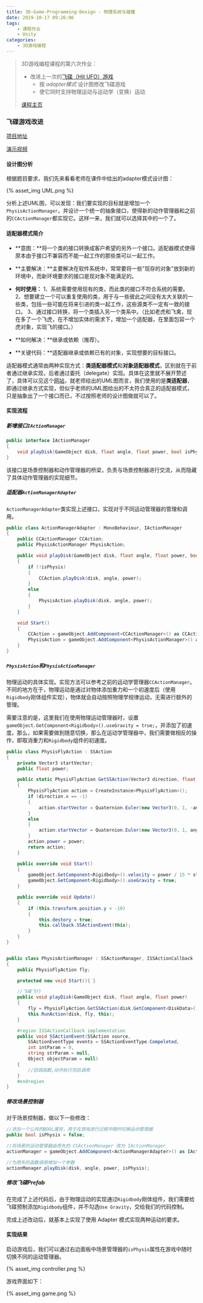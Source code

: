 ```yaml
---
title: 3D-Game-Programming-Design - 物理系统与碰撞
date: 2019-10-17 09:26:06
tags:
	- 课程作业
	- Unity
categories:
	- 3D游戏编程
---
```


> 3D游戏编程课程的第六次作业：
>
> + 改进上一次的[飞碟（Hit UFO）游戏](https://danielxuuuuu.github.io/2019/10/06/3D-Game-Programming-Design-%E4%B8%8E%E6%B8%B8%E6%88%8F%E4%B8%96%E7%95%8C%E4%BA%A4%E4%BA%92/)
>   + 按 *adapter模式* 设计图修改飞碟游戏
>   + 使它同时支持物理运动与运动学（变换）运动
>
> [课程主页](https://pmlpml.github.io/unity3d-learning/06-physics-and-collision)

<!-- more -->

### 飞碟游戏改进

[项目地址](https://github.com/DanielXuuuuu/Unity3D-Learning/tree/master/Hit_UFO_Pro)

[演示视频](https://www.bilibili.com/video/av71508540/)

#### 设计图分析

根据题目要求，我们先来看看老师在课件中给出的adapter模式设计图：

{% asset_img UML.png %}

分析上述UML图，可以发现：我们要实现的目标就是增加一个`PhysisActionManager`，并设计一个统一的抽象接口，使得新的动作管理器和之前的`CCActionManager`都实现它。这样一来，我们就可以选择其中的一个了。

#### 适配器模式简介

+ **意图：**将一个类的接口转换成客户希望的另外一个接口。适配器模式使得原本由于接口不兼容而不能一起工作的那些类可以一起工作。

+ **主要解决：**主要解决在软件系统中，常常要将一些"现存的对象"放到新的环境中，而新环境要求的接口是现对象不能满足的。

+ **何时使用：** 1、系统需要使用现有的类，而此类的接口不符合系统的需要。 2、想要建立一个可以重复使用的类，用于与一些彼此之间没有太大关联的一些类，包括一些可能在将来引进的类一起工作，这些源类不一定有一致的接口。 3、通过接口转换，将一个类插入另一个类系中。（比如老虎和飞禽，现在多了一个飞虎，在不增加实体的需求下，增加一个适配器，在里面包容一个虎对象，实现飞的接口。）

+ **如何解决：**继承或依赖（推荐）。

+ **关键代码：**适配器继承或依赖已有的对象，实现想要的目标接口。

适配器模式通常由两种实现方式：**类适配器模式**和**对象适配器模式**，区别就在于前者通过继承实现，后者通过委托（delegate）实现。具体在这里就不展开赘述了，具体可以见这个[网站](https://blog.csdn.net/qq_36982160/article/details/79965027)，就老师给出的UML图而言，我们使用的是**类适配器**，即通过继承方式实现，但似乎老师的UML图给出的不太符合真正的适配器模式，只是抽象出了一个接口而已，不过按照老师的设计图做就可以了。

#### 实现流程

##### 新增接口`IActionManager`

```c#
public interface IActionManager
{
    void playDisk(GameObject disk, float angle, float power, bool isPhysis);
}
```

该接口是场景控制器和动作管理器的桥梁，负责与场景控制器进行交流，从而隐藏了具体动作管理器的实现细节。

##### 适配器`ActionManagerAdapter`

`ActionManagerAdapter`类实现上述接口，实现对于不同运动管理器的管理和调用。

```c#
public class ActionManagerAdapter : MonoBehaviour, IActionManager
{
    public CCActionManager CCAction;
    public PhysisActionManager PhysisAction;

    public void playDisk(GameObject disk, float angle, float power, bool isPhysis)
    {
        if (!isPhysis)
        {
            CCAction.playDisk(disk, angle, power);
        }
        else
        {
            PhysisAction.playDisk(disk, angle, power);
        }
    }

    void Start()
    {
        CCAction = gameObject.AddComponent<CCActionManager>() as CCActionManager;
        PhysisAction = gameObject.AddComponent<PhysisActionManager>() as PhysisActionManager;
    }
}
```

##### `PhysisAction`和`PhysisActionManager`

物理运动的具体实现。实现方法可以参考之前的运动学管理器`CCActionManager`。不同的地方在于，物理运动是通过对物体添加重力和一个初速度后（使用`Rigidbody`刚体组件实现），物体就会自动按照物理学规律运动，无需进行额外的管理。

需要注意的是，这里我们在使用物理运动管理器时，设置`gameObject.GetComponent<Rigidbody>().useGravity = true;`，并添加了初速度。那么，如果需要做到随意切换，那么在运动学管理器中，我们需要做相反的操作，即取消重力和`Rigidbody`组件的初速度。

```c#
public class PhysisFlyAction : SSAction
{
    private Vector3 startVector;
    public float power;

    public static PhysisFlyAction GetSSAction(Vector3 direction, float angle, float power)
    {
        PhysisFlyAction action = CreateInstance<PhysisFlyAction>();
        if (direction.x == -1)
        {
            action.startVector = Quaternion.Euler(new Vector3(0, 1, -angle)) * Vector3.left * power;
        }
        else
        {
            action.startVector = Quaternion.Euler(new Vector3(0, 1, angle)) * Vector3.right * power;
        }
        action.power = power;
        return action;
    }

    public override void Start()
    {
        gameObject.GetComponent<Rigidbody>().velocity = power / 15 * startVector;
        gameObject.GetComponent<Rigidbody>().useGravity = true;
    }

    public override void Update()
    {
        if (this.transform.position.y < -10)
        {
            this.destory = true;
            this.callback.SSActionEvent(this);
        }
    }
}


public class PhysisActionManager : SSActionManager, ISSActionCallback
{
    public PhysisFlyAction fly;

    protected new void Start(){ }

    //飞碟飞行
    public void playDisk(GameObject disk, float angle, float power)
    {
        fly = PhysisFlyAction.GetSSAction(disk.GetComponent<DiskData>().direction, angle, power);
        this.RunAction(disk, fly, this);
    }

    #region ISSActionCallback implementation
    public void SSActionEvent(SSAction source,
        SSActionEventType events = SSActionEventType.Compeleted,
        int intParam = 0,
        string strParam = null,
        Object objectParam = null)
    {
        //回调函数,动作执行完后调用
    }
    #endregion
}
```

##### 修改场景控制器

对于场景控制器，做以下一些修改：

```c#
//添加一个公共的BOOL属性，用于在游戏进行过程中随时切换运动管理器
public bool isPhysis = false;

//将场景的运动管理器由原先的 CCActionManager 改为 IActionManager
actionManager = gameObject.AddComponent<ActionManagerAdapter>() as IActionManager;

//为原先的函数调用增加一个参数
actionManager.playDisk(disk, angle, power, isPhysis);
```

##### 修改飞碟Prefab

在完成了上述代码后，由于物理运动的实现通过`Rigidbody`刚体组件，我们需要给飞碟预制添加`Rigidbody`组件，并不勾选`Use Gravity`，交给我们的代码控制。

完成上述改动后，就基本上实现了使用 Adapter 模式实现两种运动的要求。

#### 实现结果

启动游戏后，我们可以通过右边面板中场景管理器的`isPhysis`属性在游戏中随时切换不同的运动管理器。

{% asset_img controller.png %}

游戏界面如下：

{% asset_img game.png %}

